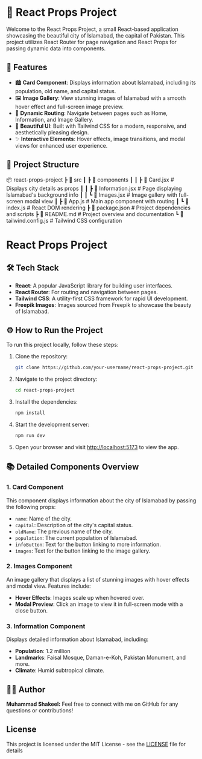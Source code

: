 # 🌆 React Props Project

Welcome to the React Props Project, a small React-based application showcasing the beautiful city of Islamabad, the capital of Pakistan. This project utilizes React Router for page navigation and React Props for passing dynamic data into components.

## 🚀 Features
- 🏙️ **Card Component**: Displays information about Islamabad, including its population, old name, and capital status.
- 🖼️ **Image Gallery**: View stunning images of Islamabad with a smooth hover effect and full-screen image preview.
- 🔄 **Dynamic Routing**: Navigate between pages such as Home, Information, and Image Gallery.
- 🎨 **Beautiful UI**: Built with Tailwind CSS for a modern, responsive, and aesthetically pleasing design.
- ✨ **Interactive Elements**: Hover effects, image transitions, and modal views for enhanced user experience.

## 🎯 Project Structure

📦 react-props-project
 ┣ 📂 src
 ┃ ┣ 📂 components
 ┃ ┃ ┣ 📜 Card.jsx         # Displays city details as props
 ┃ ┃ ┣ 📜 Information.jsx  # Page displaying Islamabad's background info
 ┃ ┃ ┗ 📜 Images.jsx       # Image gallery with full-screen modal view
 ┃ ┣ 📜 App.js             # Main app component with routing
 ┃ ┗ 📜 index.js           # React DOM rendering
 ┣ 📜 package.json         # Project dependencies and scripts
 ┣ 📜 README.md            # Project overview and documentation
 ┗ 📜 tailwind.config.js   # Tailwind CSS configuration

# React Props Project

## 🛠️ Tech Stack
- **React**: A popular JavaScript library for building user interfaces.
- **React Router**: For routing and navigation between pages.
- **Tailwind CSS**: A utility-first CSS framework for rapid UI development.
- **Freepik Images**: Images sourced from Freepik to showcase the beauty of Islamabad.

## ⚙️ How to Run the Project
To run this project locally, follow these steps:

1. Clone the repository:
    ```bash
    git clone https://github.com/your-username/react-props-project.git
    ```

2. Navigate to the project directory:
    ```bash
    cd react-props-project
    ```

3. Install the dependencies:
    ```bash
    npm install
    ```

4. Start the development server:
    ```bash
    npm run dev
    ```

5. Open your browser and visit [http://localhost:5173](http://localhost:5173) to view the app.

## 📚 Detailed Components Overview

### 1. Card Component
This component displays information about the city of Islamabad by passing the following props:
- `name`: Name of the city.
- `capital`: Description of the city's capital status.
- `oldName`: The previous name of the city.
- `population`: The current population of Islamabad.
- `infoButton`: Text for the button linking to more information.
- `images`: Text for the button linking to the image gallery.

### 2. Images Component
An image gallery that displays a list of stunning images with hover effects and modal view. Features include:
- **Hover Effects**: Images scale up when hovered over.
- **Modal Preview**: Click an image to view it in full-screen mode with a close button.

### 3. Information Component
Displays detailed information about Islamabad, including:
- **Population**: 1.2 million
- **Landmarks**: Faisal Mosque, Daman-e-Koh, Pakistan Monument, and more.
- **Climate**: Humid subtropical climate.


## 👨‍💻 Author
**Muhammad Shakeel:**
Feel free to connect with me on GitHub for any questions or contributions!

## License

This project is licensed under the MIT License - see the [LICENSE](LICENSE) file for details

